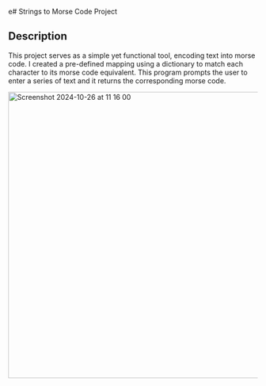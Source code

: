 e# Strings to Morse Code Project

<h2>Description</h2>

<p>This project serves as a simple yet functional tool, encoding text into morse code. I created a pre-defined mapping using a dictionary to match each character to its morse code equivalent. This program prompts the user to enter a series of text and it returns the corresponding morse code.</p>

<img width="578" alt="Screenshot 2024-10-26 at 11 16 00" src="https://github.com/user-attachments/assets/93d4b6a0-2e1f-48c6-949b-e64e72ba731a">

